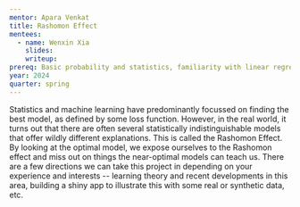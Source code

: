 ```yaml
---
mentor: Apara Venkat
title: Rashomon Effect
mentees:
  - name: Wenxin Xia
    slides:
    writeup:
prereq: Basic probability and statistics, familiarity with linear regression and decision trees, proficiency in R.
year: 2024
quarter: spring
---
```

Statistics and machine learning have predominantly focussed on finding the best model, as defined by some loss function. However, in the real world, it turns out that there are often several statistically indistinguishable models that offer wildly different explanations. This is called the Rashomon Effect. By looking at the optimal model, we expose ourselves to the Rashomon effect and miss out on things the near-optimal models can teach us. There are a few directions we can take this project in depending on your experience and interests -- learning theory and recent developments in this area, building a shiny app to illustrate this with some real or synthetic data, etc.